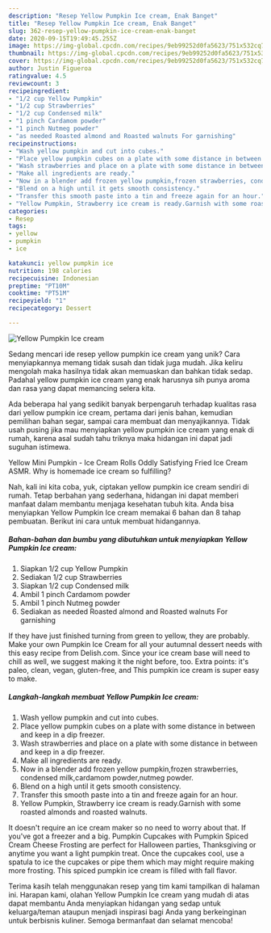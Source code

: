 ```yaml
---
description: "Resep Yellow Pumpkin Ice cream, Enak Banget"
title: "Resep Yellow Pumpkin Ice cream, Enak Banget"
slug: 362-resep-yellow-pumpkin-ice-cream-enak-banget
date: 2020-09-15T19:49:45.255Z
image: https://img-global.cpcdn.com/recipes/9eb99252d0fa5623/751x532cq70/yellow-pumpkin-ice-cream-recipe-main-photo.jpg
thumbnail: https://img-global.cpcdn.com/recipes/9eb99252d0fa5623/751x532cq70/yellow-pumpkin-ice-cream-recipe-main-photo.jpg
cover: https://img-global.cpcdn.com/recipes/9eb99252d0fa5623/751x532cq70/yellow-pumpkin-ice-cream-recipe-main-photo.jpg
author: Justin Figueroa
ratingvalue: 4.5
reviewcount: 3
recipeingredient:
- "1/2 cup Yellow Pumpkin"
- "1/2 cup Strawberries"
- "1/2 cup Condensed milk"
- "1 pinch Cardamom powder"
- "1 pinch Nutmeg powder"
- "as needed Roasted almond and Roasted walnuts For garnishing"
recipeinstructions:
- "Wash yellow pumpkin and cut into cubes."
- "Place yellow pumpkin cubes on a plate with some distance in between and keep in a dip freezer."
- "Wash strawberries and place on a plate with some distance in between and keep in a dip freezer."
- "Make all ingredients are ready."
- "Now in a blender add frozen yellow pumpkin,frozen strawberries, condensed milk,cardamom powder,nutmeg powder."
- "Blend on a high until it gets smooth consistency."
- "Transfer this smooth paste into a tin and freeze again for an hour."
- "Yellow Pumpkin, Strawberry ice cream is ready.Garnish with some roasted almonds and roasted walnuts."
categories:
- Resep
tags:
- yellow
- pumpkin
- ice

katakunci: yellow pumpkin ice 
nutrition: 198 calories
recipecuisine: Indonesian
preptime: "PT10M"
cooktime: "PT51M"
recipeyield: "1"
recipecategory: Dessert

---
```



![Yellow Pumpkin Ice cream](https://img-global.cpcdn.com/recipes/9eb99252d0fa5623/751x532cq70/yellow-pumpkin-ice-cream-recipe-main-photo.jpg)

Sedang mencari ide resep yellow pumpkin ice cream yang unik? Cara menyiapkannya memang tidak susah dan tidak juga mudah. Jika keliru mengolah maka hasilnya tidak akan memuaskan dan bahkan tidak sedap. Padahal yellow pumpkin ice cream yang enak harusnya sih punya aroma dan rasa yang dapat memancing selera kita.

Ada beberapa hal yang sedikit banyak berpengaruh terhadap kualitas rasa dari yellow pumpkin ice cream, pertama dari jenis bahan, kemudian pemilihan bahan segar, sampai cara membuat dan menyajikannya. Tidak usah pusing jika mau menyiapkan yellow pumpkin ice cream yang enak di rumah, karena asal sudah tahu triknya maka hidangan ini dapat jadi suguhan istimewa.

Yellow Mini Pumpkin - Ice Cream Rolls Oddly Satisfying Fried Ice Cream ASMR. Why is homemade ice cream so fulfilling?


Nah, kali ini kita coba, yuk, ciptakan yellow pumpkin ice cream sendiri di rumah. Tetap berbahan yang sederhana, hidangan ini dapat memberi manfaat dalam membantu menjaga kesehatan tubuh kita. Anda bisa menyiapkan Yellow Pumpkin Ice cream memakai 6 bahan dan 8 tahap pembuatan. Berikut ini cara untuk membuat hidangannya.

<!--inarticleads1-->

##### Bahan-bahan dan bumbu yang dibutuhkan untuk menyiapkan Yellow Pumpkin Ice cream:

1. Siapkan 1/2 cup Yellow Pumpkin
1. Sediakan 1/2 cup Strawberries
1. Siapkan 1/2 cup Condensed milk
1. Ambil 1 pinch Cardamom powder
1. Ambil 1 pinch Nutmeg powder
1. Sediakan as needed Roasted almond and Roasted walnuts For garnishing


If they have just finished turning from green to yellow, they are probably. Make your own Pumpkin Ice Cream for all your autumnal dessert needs with this easy recipe from Delish.com. Since your ice cream base will need to chill as well, we suggest making it the night before, too. Extra points: it&#39;s paleo, clean, vegan, gluten-free, and This pumpkin ice cream is super easy to make. 

<!--inarticleads2-->

##### Langkah-langkah membuat Yellow Pumpkin Ice cream:

1. Wash yellow pumpkin and cut into cubes.
1. Place yellow pumpkin cubes on a plate with some distance in between and keep in a dip freezer.
1. Wash strawberries and place on a plate with some distance in between and keep in a dip freezer.
1. Make all ingredients are ready.
1. Now in a blender add frozen yellow pumpkin,frozen strawberries, condensed milk,cardamom powder,nutmeg powder.
1. Blend on a high until it gets smooth consistency.
1. Transfer this smooth paste into a tin and freeze again for an hour.
1. Yellow Pumpkin, Strawberry ice cream is ready.Garnish with some roasted almonds and roasted walnuts.


It doesn&#39;t require an ice cream maker so no need to worry about that. If you&#39;ve got a freezer and a big. Pumpkin Cupcakes with Pumpkin Spiced Cream Cheese Frosting are perfect for Halloween parties, Thanksgiving or anytime you want a light pumpkin treat. Once the cupcakes cool, use a spatula to ice the cupcakes or pipe them which may might require making more frosting. This spiced pumpkin ice cream is filled with fall flavor. 

Terima kasih telah menggunakan resep yang tim kami tampilkan di halaman ini. Harapan kami, olahan Yellow Pumpkin Ice cream yang mudah di atas dapat membantu Anda menyiapkan hidangan yang sedap untuk keluarga/teman ataupun menjadi inspirasi bagi Anda yang berkeinginan untuk berbisnis kuliner. Semoga bermanfaat dan selamat mencoba!

